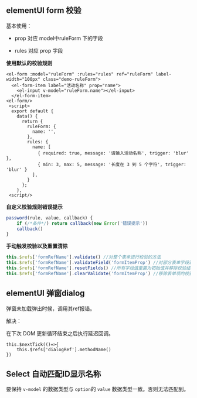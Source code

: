 ## elementUI form 校验

基本使用：

- prop 对应 model中ruleForm 下的字段

- rules 对应 prop 字段

**使用默认的校验规则**

```vue
<el-form :model="ruleForm" :rules="rules" ref="ruleForm" label-width="100px" class="demo-ruleForm">
  <el-form-item label="活动名称" prop="name">
    <el-input v-model="ruleForm.name"></el-input>
  </el-form-item>
<el-form/>
 <script>
  export default {
    data() {
      return {
        ruleForm: {
          name: '',
        },
        rules: {
          name: [
            { required: true, message: '请输入活动名称', trigger: 'blur' },
            { min: 3, max: 5, message: '长度在 3 到 5 个字符', trigger: 'blur' }
          ],
        }
      };
    },
 <script/>

```



**自定义校验规则错误提示**

```js
password(rule, value, callback) { 
	if (/*条件*/) return callback(new Error('错误提示'))
	callback()
}
```



**手动触发校验以及重置清除**

```js
this.$refs['formRefName'].validate() //对整个表单进行校验的方法
this.$refs['formRefName'].validateField('formItemProp') //对部分表单字段进行校验的方法
this.$refs['formRefName'].resetFields() //所有字段值重置为初始值并移除校验结果
this.$refs['formRefName'].clearValidate('formItemProp') //移除表单项的校验结果。不传值为移除所有
```

## elementUI 弹窗dialog

弹窗未加载弹出时候，调用其ref报错。

解决：

在下次 DOM 更新循环结束之后执行延迟回调。

```vue
this.$nextTick(()=>{
	this.$refs['dialogRef'].methodName()
})
```



## Select 自动匹配ID显示名称

要保持 `v-model` 的数据类型与 `option`的 `value`  数据类型一致。否则无法匹配到。